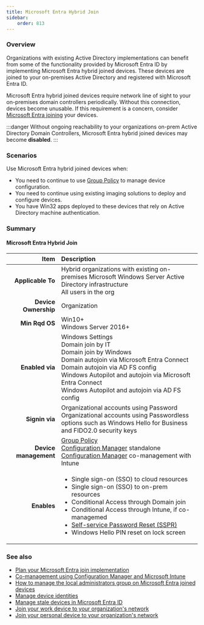 ```yaml
---
title: Microsoft Entra Hybrid Join
sidebar:
    order: 813
---
```



### Overview
Organizations with existing Active Directory implementations can benefit from some of the functionality provided by Microsoft Entra ID by implementing Microsoft Entra hybrid joined devices. These devices are joined to your on-premises Active Directory and registered with Microsoft Entra ID.

Microsoft Entra hybrid joined devices require network line of sight to your on-premises domain controllers periodically. Without this connection, devices become unusable. If this requirement is a concern, consider [Microsoft Entra joining](https://learn.microsoft.com/en-us/entra/identity/devices/concept-directory-join) your devices.

:::danger
Without ongoing reachability to your organizations on-prem Active Directory Domain Controllers, Microsoft Entra hybrid joined devices may become **disabled**. 
:::

### Scenarios
Use Microsoft Entra hybrid joined devices when:
- You need to continue to use [Group Policy](https://learn.microsoft.com/en-us/mem/configmgr/comanage/faq#my-environment-has-too-many-group-policy-objects-and-legacy-authenticated-apps--do-i-have-to-use-hybrid-azure-ad-) to manage device configuration.
- You need to continue using existing imaging solutions to deploy and configure devices.
- You have Win32 apps deployed to these devices that rely on Active Directory machine authentication.

### Summary
#### Microsoft Entra Hybrid Join
| Item | Description |
| ---: | :--- |
| **Applicable To** | Hybrid organizations with existing on-premises Microsoft Windows Server Active Directory infrastructure<br>All users in the org  |
| **Device Ownership** | Organization |
| **Min Rqd OS** | Win10+<br>Windows Server 2016+ |
| **Enabled via** | Windows Settings<br>Domain join by IT<br>Domain join by Windows<br>Domain autojoin via Microsoft Entra Connect<br>Domain autojoin via AD FS config<br>Windows Autopilot and autojoin via Microsoft Entra Connect<br>Windows Autopilot and autojoin via AD FS config |
| **Signin via** | Organizational accounts using Password<br />Organizational accounts using Passwordless options such as Windows Hello for Business and FIDO2.0 security keys |
| **Device management** | [Group Policy](https://learn.microsoft.com/en-us/mem/configmgr/comanage/faq#my-environment-has-too-many-group-policy-objects-and-legacy-authenticated-apps--do-i-have-to-use-hybrid-azure-ad-)<br />[Configuration Manager](https://learn.microsoft.com/en-us/mem/configmgr/comanage/overview) standalone<br />[Configuration Manager](https://learn.microsoft.com/en-us/mem/configmgr/comanage/overview) co-management with Intune |
| **Enables** | <ul class="shin"><li>Single sign-on (SSO) to cloud resources</li><li>Single sign-on (SSO) to on-prem resources</li><li>Conditional Access through Domain join</li><li>Conditional Access through Intune, if co-managemed </li><li>[Self-service Password Reset (SSPR)](https://learn.microsoft.com/en-us/entra/identity/authentication/howto-sspr-windows)</li><li>Windows Hello PIN reset on lock screen</li></ul> |


### See also
- <a target="_blank" href="https://learn.microsoft.com/en-us/entra/identity/devices/device-join-plan">Plan your Microsoft Entra join implementation</a>
- <a target="_blank" href="https://learn.microsoft.com/en-us/mem/configmgr/comanage/overview">Co-management using Configuration Manager and Microsoft Intune</a>
- <a target="_blank" href="https://learn.microsoft.com/en-us/entra/identity/devices/assign-local-admin">How to manage the local administrators group on Microsoft Entra joined devices</a>
- <a target="_blank" href="https://learn.microsoft.com/en-us/entra/identity/devices/manage-device-identities">Manage device identities</a>
- <a target="_blank" href="https://learn.microsoft.com/en-us/entra/identity/devices/manage-stale-devices">Manage stale devices in Microsoft Entra ID</a>
- <a target="_blank" href="https://support.microsoft.com/en-us/account-billing/join-your-work-device-to-your-work-or-school-network-ef4d6adb-5095-4e51-829e-5457430f3973">Join your work device to your organization's network</a>
- <a target="_blank" href="https://support.microsoft.com/en-us/account-billing/register-your-personal-device-on-your-work-or-school-network-8803dd61-a613-45e3-ae6c-bd1ab25bf8a8">Join your personal device to your organization's network</a>
